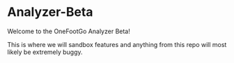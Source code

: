 # Analyzer-Beta

Welcome to the OneFootGo Analyzer Beta!

This is where we will sandbox features and anything from this repo will most likely be extremely buggy.
